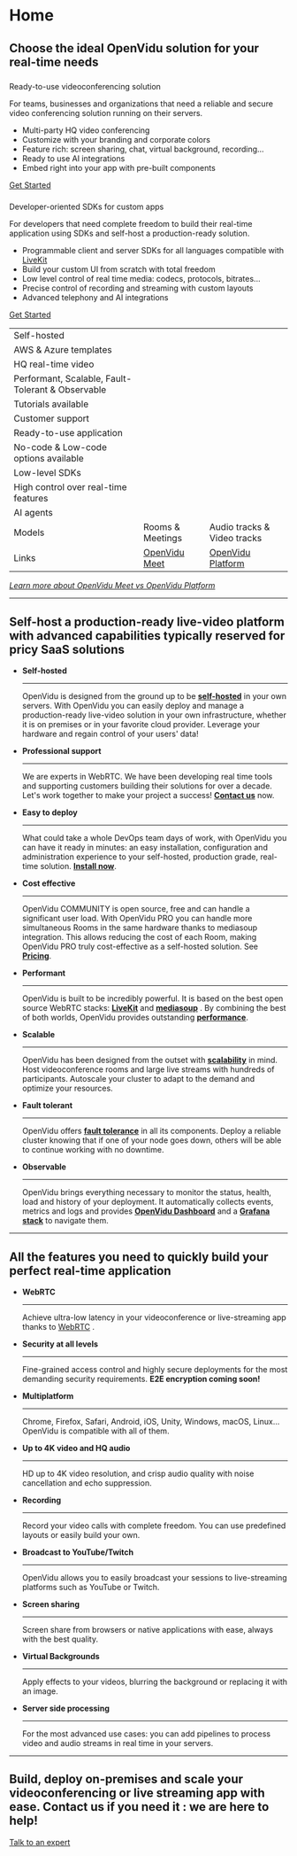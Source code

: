 # Home

## Choose the ideal OpenVidu solution for your real-time needs

### 

Ready-to-use videoconferencing solution

For teams, businesses and organizations that need a reliable and secure video conferencing solution running on their servers.

- Multi-party HQ video conferencing
- Customize with your branding and corporate colors
- Feature rich: screen sharing, chat, virtual background, recording...
- Ready to use AI integrations
- Embed right into your app with pre-built components

[Get Started](/meet/)

### 

Developer-oriented SDKs for custom apps

For developers that need complete freedom to build their real-time application using SDKs and self-host a production-ready solution.

- Programmable client and server SDKs for all languages compatible with [LiveKit](https://docs.livekit.io/reference/)
- Build your custom UI from scratch with total freedom
- Low level control of real time media: codecs, protocols, bitrates...
- Precise control of recording and streaming with custom layouts
- Advanced telephony and AI integrations

[Get Started](/docs/)

|                                                   |                        |                             |
| ------------------------------------------------- | ---------------------- | --------------------------- |
| Self-hosted                                       |                        |                             |
| AWS & Azure templates                             |                        |                             |
| HQ real-time video                                |                        |                             |
| Performant, Scalable, Fault-Tolerant & Observable |                        |                             |
| Tutorials available                               |                        |                             |
| Customer support                                  |                        |                             |
| Ready-to-use application                          |                        |                             |
| No-code & Low-code options available              |                        |                             |
| Low-level SDKs                                    |                        |                             |
| High control over real-time features              |                        |                             |
| AI agents                                         |                        |                             |
| Models                                            | Rooms & Meetings       | Audio tracks & Video tracks |
| Links                                             | [OpenVidu Meet](meet/) | [OpenVidu Platform](docs/)  |

*[Learn more about OpenVidu Meet vs OpenVidu Platform](openvidu-meet-vs-openvidu-platform/)*

______________________________________________________________________

## Self-host a production-ready live-video platform with advanced capabilities typically reserved for pricy SaaS solutions

- **Self-hosted**

  ______________________________________________________________________

  OpenVidu is designed from the ground up to be [**self-hosted**](docs/self-hosting/production-ready/) in your own servers. With OpenVidu you can easily deploy and manage a production-ready live-video solution in your own infrastructure, whether it is on premises or in your favorite cloud provider. Leverage your hardware and regain control of your users' data!

- **Professional support**

  ______________________________________________________________________

  We are experts in WebRTC. We have been developing real time tools and supporting customers building their solutions for over a decade. Let's work together to make your project a success! [**Contact us**](support/) now.

- **Easy to deploy**

  ______________________________________________________________________

  What could take a whole DevOps team days of work, with OpenVidu you can have it ready in minutes: an easy installation, configuration and administration experience to your self-hosted, production grade, real-time solution. [**Install now**](docs/self-hosting/deployment-types/).

- **Cost effective**

  ______________________________________________________________________

  OpenVidu COMMUNITY is open source, free and can handle a significant user load. With OpenVidu PRO you can handle more simultaneous Rooms in the same hardware thanks to mediasoup integration. This allows reducing the cost of each Room, making OpenVidu PRO truly cost-effective as a self-hosted solution. See [**Pricing**](/pricing/).

- **Performant**

  ______________________________________________________________________

  OpenVidu is built to be incredibly powerful. It is based on the best open source WebRTC stacks: [**LiveKit**](https://livekit.io/) and [**mediasoup**](https://mediasoup.org/) . By combining the best of both worlds, OpenVidu provides outstanding [**performance**](docs/self-hosting/production-ready/performance/).

- **Scalable**

  ______________________________________________________________________

  OpenVidu has been designed from the outset with [**scalability**](docs/self-hosting/production-ready/scalability/) in mind. Host videoconference rooms and large live streams with hundreds of participants. Autoscale your cluster to adapt to the demand and optimize your resources.

- **Fault tolerant**

  ______________________________________________________________________

  OpenVidu offers [**fault tolerance**](docs/self-hosting/production-ready/fault-tolerance/) in all its components. Deploy a reliable cluster knowing that if one of your node goes down, others will be able to continue working with no downtime.

- **Observable**

  ______________________________________________________________________

  OpenVidu brings everything necessary to monitor the status, health, load and history of your deployment. It automatically collects events, metrics and logs and provides [**OpenVidu Dashboard**](docs/self-hosting/production-ready/observability/openvidu-dashboard/) and a [**Grafana stack**](docs/self-hosting/production-ready/observability/grafana-stack/) to navigate them.

______________________________________________________________________

## All the features you need to quickly build your perfect real-time application

- **WebRTC**

  ______________________________________________________________________

  Achieve ultra-low latency in your videoconference or live-streaming app thanks to [WebRTC](https://webrtc.org/) .

- **Security at all levels**

  ______________________________________________________________________

  Fine-grained access control and highly secure deployments for the most demanding security requirements. **E2E encryption coming soon!**

- **Multiplatform**

  ______________________________________________________________________

  Chrome, Firefox, Safari, Android, iOS, Unity, Windows, macOS, Linux... OpenVidu is compatible with all of them.

- **Up to 4K video and HQ audio**

  ______________________________________________________________________

  HD up to 4K video resolution, and crisp audio quality with noise cancellation and echo suppression.

- **Recording**

  ______________________________________________________________________

  Record your video calls with complete freedom. You can use predefined layouts or easily build your own.

- **Broadcast to YouTube/Twitch**

  ______________________________________________________________________

  OpenVidu allows you to easily broadcast your sessions to live-streaming platforms such as YouTube or Twitch.

- **Screen sharing**

  ______________________________________________________________________

  Screen share from browsers or native applications with ease, always with the best quality.

- **Virtual Backgrounds**

  ______________________________________________________________________

  Apply effects to your videos, blurring the background or replacing it with an image.

- **Server side processing**

  ______________________________________________________________________

  For the most advanced use cases: you can add pipelines to process video and audio streams in real time in your servers.

______________________________________________________________________

## Build, deploy on-premises and scale your videoconferencing or live streaming app with ease. Contact us if you need it : we are here to help!

[Talk to an expert](/support/)
